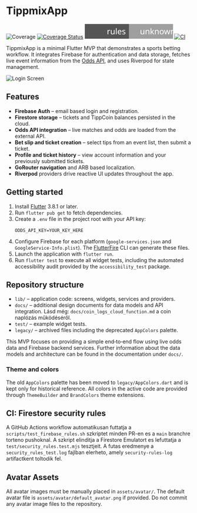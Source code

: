 # TippmixApp
![Coverage](./badges/coverage.svg)
[![Coverage Status](https://codecov.io/gh/Muzsy/tippmixapp/branch/main/graph/badge.svg)](https://codecov.io/gh/Muzsy/tippmixapp)
[![Security Rules Coverage](coverage/security_rules_badge.svg)](coverage/security_rules_badge.svg)
[![CI](https://github.com/Muzsy/tippmixapp/actions/workflows/ci.yaml/badge.svg)](https://github.com/Muzsy/tippmixapp/actions/workflows/ci.yaml)

TippmixApp is a minimal Flutter MVP that demonstrates a sports betting workflow.
It integrates Firebase for authentication and data storage, fetches live event
information from the [Odds API](https://the-odds-api.com/), and uses Riverpod for
state management.

![Login Screen](docs/images/login_revamp_screenshot_v1.png)

## Features

- **Firebase Auth** – email based login and registration.
- **Firestore storage** – tickets and TippCoin balances persisted in the cloud.
- **Odds API integration** – live matches and odds are loaded from the external
  API.
- **Bet slip and ticket creation** – select tips from an event list, then submit
  a ticket.
- **Profile and ticket history** – view account information and your previously
  submitted tickets.
- **GoRouter navigation** and ARB based localization.
- **Riverpod** providers drive reactive UI updates throughout the app.

## Getting started

1. Install [Flutter](https://docs.flutter.dev/get-started/install) 3.8.1 or
   later.
2. Run `flutter pub get` to fetch dependencies.
3. Create a `.env` file in the project root with your API key:
   ```
   ODDS_API_KEY=YOUR_KEY_HERE
   ```
4. Configure Firebase for each platform (`google-services.json` and
   `GoogleService-Info.plist`). The [FlutterFire](https://firebase.flutter.dev/)
   CLI can generate these files.
5. Launch the application with `flutter run`.
6. Run `flutter test` to execute all widget tests, including the automated
   accessibility audit provided by the `accessibility_test` package.

## Repository structure

- `lib/` – application code: screens, widgets, services and providers.
- `docs/` – additional design documents for data models and API integration. Lásd még: `docs/coin_logs_cloud_function.md` a coin naplózás működéséről.
- `test/` – example widget tests.
- `legacy/` – archived files including the deprecated `AppColors` palette.

This MVP focuses on providing a simple end‑to‑end flow using live odds data and
Firebase backend services. Further information about the data models and
architecture can be found in the documentation under `docs/`.

### Theme and colors
The old `AppColors` palette has been moved to `legacy/AppColors.dart` and
is kept only for historical reference. All colors in the active code are
provided through `ThemeBuilder` and `BrandColors` theme extensions.

## CI: Firestore security rules

A GitHub Actions workflow automatikusan futtatja a `scripts/test_firebase_rules.sh` szkriptet minden PR-en es a `main` branchre torteno pushoknal. A szkript elinditja a Firestore Emulatort es lefuttatja a `test/security_rules.test.mjs` tesztjeit. A futas eredmenye a `security_rules_test.log` fajlban elerheto, amely `security-rules-log` artifactkent toltodik fel.

## Avatar Assets

All avatar images must be manually placed in `assets/avatar/`. The default avatar file is `assets/avatar/default_avatar.png` if provided. Do not commit any avatar image files to the repository.
